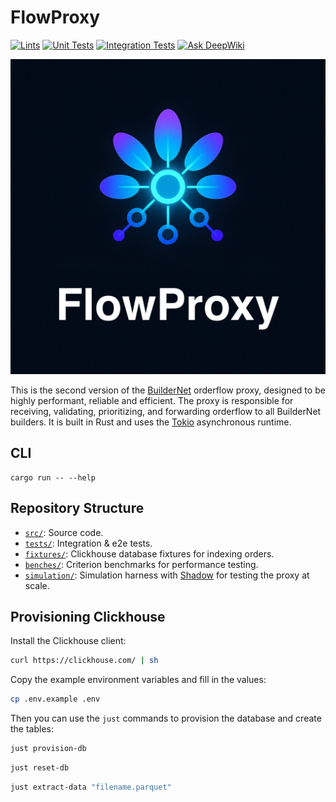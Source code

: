 # FlowProxy

[![Lints](https://github.com/buildernet/flowproxy/actions/workflows/lint.yml/badge.svg)](https://github.com/buildernet/flowproxy/actions/workflows/lint.yml)
[![Unit Tests](https://github.com/buildernet/flowproxy/actions/workflows/unit.yml/badge.svg)](https://github.com/buildernet/flowproxy/actions/workflows/unit.yml)
[![Integration Tests](https://github.com/buildernet/flowproxy/actions/workflows/integration.yml/badge.svg)](https://github.com/buildernet/flowproxy/actions/workflows/integration.yml)
[![Ask DeepWiki](https://deepwiki.com/badge.svg)](https://deepwiki.com/buildernet/flowproxy)

![](logo.jpg)

This is the second version of the [BuilderNet](https://buildernet.org) orderflow proxy, designed to be highly performant, reliable and efficient. The proxy is responsible for receiving, validating, prioritizing, and forwarding orderflow to all BuilderNet builders. It is built in Rust and uses the [Tokio](https://tokio.rs) asynchronous runtime.

## CLI
```
cargo run -- --help
```

## Repository Structure
- [`src/`](src/): Source code.
- [`tests/`](tests/): Integration & e2e tests.
- [`fixtures/`](fixtures/): Clickhouse database fixtures for indexing orders.
- [`benches/`](benches/): Criterion benchmarks for performance testing.
- [`simulation/`](simulation/): Simulation harness with [Shadow](https://shadow.github.io/) for testing the proxy at scale.

## Provisioning Clickhouse
Install the Clickhouse client:
```bash
curl https://clickhouse.com/ | sh
```

Copy the example environment variables and fill in the values:
```bash
cp .env.example .env
```

Then you can use the `just` commands to provision the database and create the tables:
```bash
just provision-db
```

```bash
just reset-db
```

```bash
just extract-data "filename.parquet"
```